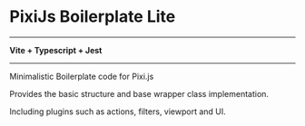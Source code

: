 # PixiJs Boilerplate Lite

---
**Vite + Typescript + Jest**

---
Minimalistic Boilerplate code for Pixi.js

Provides the basic structure and base wrapper class implementation.

Including plugins such as actions, filters, viewport and UI.



